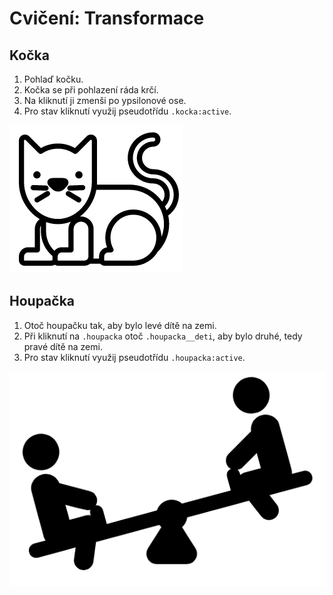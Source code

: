 # Cvičení: Transformace

## Kočka

1. Pohlaď kočku.
1. Kočka se při pohlazení ráda krčí.
1. Na kliknutí ji zmenši po ypsilonové ose.
1. Pro stav kliknutí využij pseudotřídu `.kocka:active`.

![ukázka kočky](zadani/kocka.gif)

## Houpačka

1. Otoč houpačku tak, aby bylo levé dítě na zemi.
1. Při kliknutí na `.houpacka` otoč `.houpacka__deti`, aby bylo druhé, tedy pravé dítě na zemi.
1. Pro stav kliknutí využij pseudotřídu `.houpacka:active`.

![ukázka houpačky](zadani/houpacka.gif)
